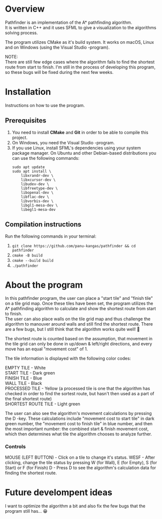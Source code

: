 # Overview  

Pathfinder is an implementation of the A* pathfinding algorithm.  
It is written in C++ and it uses SFML to give a visualization to the algorithms solving process. 

The program utilizes CMake as it's build system. It works on macOS, Linux and on Windows (using the Visual Studio -program).  
 
NOTE:  
There are still few edge cases where the algorithm fails to find the shortest route from start to finish. I'm still in the process of developing this program, so these bugs will be fixed during the next few weeks.

# Installation

Instructions on how to use the program.

## Prerequisites

1. You need to install **CMake** and **Git** in order to be able to compile this project.  
2. On Windows, you need the Visual Studio -program.  
3. If you use Linux, install SFML's dependencies using your system package manager. On Ubuntu and other Debian-based distributions you can use the following commands:
    ```
    sudo apt update
    sudo apt install \
        libxrandr-dev \
        libxcursor-dev \
        libudev-dev \
        libfreetype-dev \
        libopenal-dev \
        libflac-dev \
        libvorbis-dev \
        libgl1-mesa-dev \
        libegl1-mesa-dev
    ```

## Compilation instructions

Run the following commands in your terminal:

1. ```git clone https://github.com/panu-kangas/pathfinder && cd pathfinder```  
2. ```cmake -B build```  
3. ```cmake --build build```
4. ```./pathfinder```

# About the program

In this pathfinder program, the user can place a "start tile" and "finish tile" on a tile grid map. Once these tiles have been set, the program utilizes the A* pathfinding algorithm to calculate and show the shortest route from start to finish.  
The user can also place walls on the tile grid map and thus challenge the algorithm to manouver around walls and still find the shortest route. 
There are a few bugs, but I still think that the algorithm works quite well! 🙂
 
The shortest route is counted based on the assumption, that movement in the tile grid can only be done in up/down & left/right directions, and every move has an equal "movement cost" of 1. 

The tile information is displayed with the following color codes: 

EMPTY TILE - White  
START TILE - Dark green  
FINISH TILE - Blue  
WALL TILE - Black  
PROCESSED TILE - Yellow (a processed tile is one that the algorithm has checked in order to find the sortest route, but hasn't then used as a part of the final shortest route)  
SHORTEST ROUTE TILE - Light green  

The user can also see the algorithm's movement calculations by pressing the D -key. These calculations include "movement cost to start tile" in dark green number, the "movement cost to finish tile" in blue number, and then the most important number: the combined start & finish movement cost, which then determines what tile the algorithm chooses to analyze further.

 
### Controls

MOUSE (LEFT BUTTON) - Click on a tile to change it's status.
WESF - After clicking, change the tile status by pressing W (for Wall), E (for Empty), S (for Start) or F (for Finish)
D - Press D to see the algorithm's calculation data for finding the shortest route.


# Future develompent ideas

I want to optimize the algorithm a bit and also fix the few bugs that the program still has... 😁


